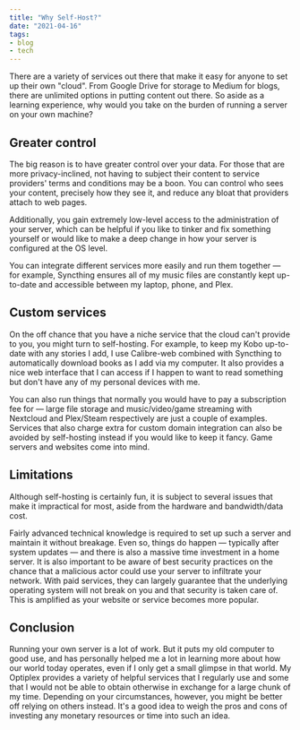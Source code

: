 ```yaml
---
title: "Why Self-Host?"
date: "2021-04-16"
tags:
- blog
- tech
---
```


There are a variety of services out there that make it easy for anyone to set up their own "cloud". From Google Drive for storage to Medium for blogs, there are unlimited options in putting content out there. So aside as a learning experience, why would you take on the burden of running a server on your own machine?

<!-- excerpt -->

## Greater control

The big reason is to have greater control over your data. For those that are more privacy-inclined, not having to subject their content to service providers' terms and conditions may be a boon. You can control who sees your content, precisely how they see it, and reduce any bloat that providers attach to web pages.

Additionally, you gain extremely low-level access to the administration of your server, which can be  helpful if you like to tinker and fix something yourself or would like to make a deep change in how your server is configured at the OS level.

You can integrate different services more easily and run them together — for example, Syncthing ensures all of my music files are constantly kept up-to-date and accessible between my laptop, phone, and Plex.

## Custom services

On the off chance that you have a niche service that the cloud can't provide to you, you might turn to self-hosting. For example, to keep my Kobo up-to-date with any stories I add, I use Calibre-web combined with Syncthing to automatically download books as I add via my computer. It also provides a nice web interface that I can access if I happen to want to read something but don't have any of my personal devices with me.

You can also run things that normally you would have to pay a subscription fee for — large file storage and music/video/game streaming with Nextcloud and Plex/Steam respectively are just a couple of examples. Services that also charge extra for custom domain integration can also be avoided by self-hosting instead if you would like to keep it fancy. Game servers and websites come into mind.

## Limitations

Although self-hosting is certainly fun, it is subject to several issues that make it impractical for most, aside from the hardware and bandwidth/data cost.

Fairly advanced technical knowledge is required to set up such a server and maintain it without breakage. Even so, things do happen — typically after system updates — and there is also a massive time investment in a home server. It is also important to be aware of best security practices on the chance that a malicious actor could use your server to infiltrate your network. With paid services, they can largely guarantee that the underlying operating system will not break on you and that security is taken care of. This is amplified as your website or service becomes more popular.

## Conclusion

Running your own server is a lot of work. But it puts my old computer to good use, and has personally helped me a lot in learning more about how our world today operates, even if I only get a small glimpse in that world. My Optiplex provides a variety of helpful services that I regularly use and some that I would not be able to obtain otherwise in exchange for a large chunk of my time. Depending on your circumstances, however, you might be better off relying on others instead. It's a good idea to weigh the pros and cons of investing any monetary resources or time into such an idea.